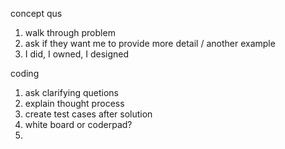 concept qus
1. walk through problem
2. ask if they want me to provide more detail / another example
3. I did, I owned, I designed

coding
1. ask clarifying quetions
2. explain thought process
3. create test cases after solution
4. white board or coderpad?
5. 